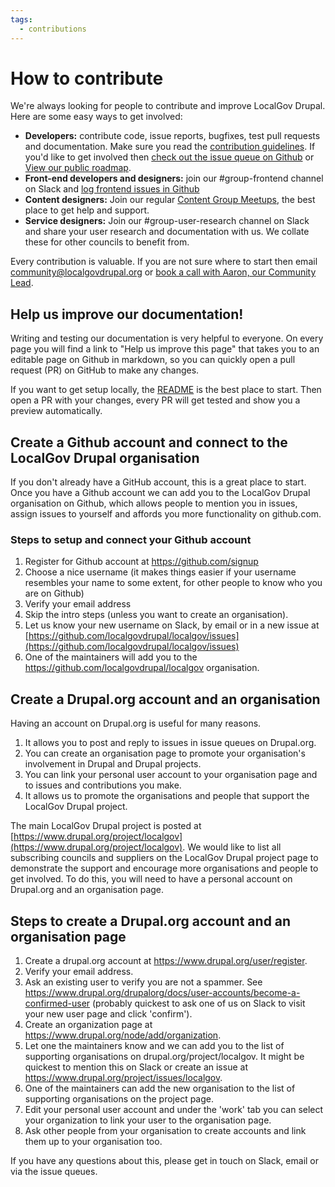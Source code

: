 ```yaml
---
tags:
  - contributions
---
```


# How to contribute

We're always looking for people to contribute and improve LocalGov Drupal. Here are some easy ways to get involved:

- **Developers:** contribute code, issue reports, bugfixes, test pull requests and documentation. Make sure you read the [contribution guidelines](https://github.com/localgovdrupal/localgov/blob/2.x/CONTRIBUTING.md). If you'd like to get involved then [check out the issue queue on Github](https://github.com/localgovdrupal/localgov/issues) or [View our public roadmap](https://github.com/orgs/localgovdrupal/projects/31).  
- **Front-end developers and designers:** join our #group-frontend channel on Slack and [log frontend issues in Github](https://github.com/localgovdrupal/localgov/issues/new) 
- **Content designers:** Join our regular [Content Group Meetups](https://lu.ma/session-5beph1ql8l2jytwhmzix), the best place to get help and support.
- **Service designers:** Join our #group-user-research channel on Slack and share your user research and documentation with us. We collate these for other councils to benefit from.

Every contribution is valuable. If you are not sure where to start then email community@localgovdrupal.org or [book a call with Aaron, our Community Lead](https://cal.com/localgovdrupal-community/aaron-45mins).

## Help us improve our documentation!

Writing and testing our documentation is very helpful to everyone. On every page you will find a link to "Help us improve this page" that takes you to an editable page on Github in markdown, so you can quickly open a pull request (PR) on GitHub to make any changes.

If you want to get setup locally, the [README](https://github.com/localgovdrupal/docs/blob/master/README.md) is the best place to start. Then open a PR with your changes, every PR will get tested and show you a preview automatically.

## Create a Github account and connect to the LocalGov Drupal organisation 

If you don't already have a GitHub account, this is a great place to start. 
Once you have a Github account we can add you to the LocalGov Drupal organisation on Github, 
which allows people to mention you in issues, assign issues to yourself and affords you more functionality on github.com.

### Steps to setup and connect your Github account

  1. Register for Github account at https://github.com/signup
  2. Choose a nice username (it makes things easier if your username resembles your name to some extent, for other people to know who you are on Github)
  3. Verify your email address
  4. Skip the intro steps (unless you want to create an organisation).
  5. Let us know your new username on Slack, by email or in a new issue at [https://github.com/localgovdrupal/localgov/issues](https://github.com/localgovdrupal/localgov/issues)
  6. One of the maintainers will add you to the https://github.com/localgovdrupal/localgov organisation.

## Create a Drupal.org account and an organisation

Having an account on Drupal.org is useful for many reasons. 

1. It allows you to post and reply to issues in issue queues on Drupal.org.
2. You can create an organisation page to promote your organisation's involvement in Drupal and Drupal projects.
3. You can link your personal user account to your organisation page and to issues and contributions you make.
4. It allows us to promote the organisations and people that support the LocalGov Drupal project.

The main LocalGov Drupal project is posted at [https://www.drupal.org/project/localgov](https://www.drupal.org/project/localgov). 
We would like to list all subscribing councils and suppliers on the LocalGov Drupal project page to demonstrate the support and encourage more organisations and people to get involved. 
To do this, you will need to have a personal account on Drupal.org and an organisation page. 

## Steps to create a Drupal.org account and an organisation page

1. Create a drupal.org account at https://www.drupal.org/user/register.
2. Verify your email address.
3. Ask an existing user to verify you are not a spammer. See https://www.drupal.org/drupalorg/docs/user-accounts/become-a-confirmed-user (probably quickest to ask one of us on Slack to visit your new user page and click 'confirm').
4. Create an organization page at https://www.drupal.org/node/add/organization.
5. Let one the maintainers know and we can add you to the list of supporting organisations on drupal.org/project/localgov. It might be quickest to mention this on Slack or create an issue at https://www.drupal.org/project/issues/localgov.
6. One of the maintainers can add the new organisation to the list of supporting organisations on the project page.
7. Edit your personal user account and under the 'work' tab you can select your organization to link your user to the organisation page.
8. Ask other people from your organisation to create accounts and link them up to your organisation too.

If you have any questions about this, please get in touch on Slack, email or via the issue queues.

  

